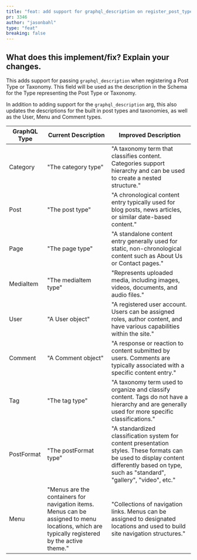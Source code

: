 ```yaml
---
title: "feat: add support for graphql_description on register_post_type and register_taxonomy"
pr: 3346
author: "jasonbahl"
type: "feat"
breaking: false
---
```


## What does this implement/fix? Explain your changes.

This adds support for passing `graphql_description` when registering a Post Type or Taxonomy. This field will be used as the description in the Schema for the Type representing the Post Type or Taxonomy. 

In addition to adding support for the `graphql_description` arg, this also updates the descriptions for the built in post types and taxonomies, as well as the User, Menu and Comment types. 

|GraphQL Type | Current Description | Improved Description |
|---------------|---------------------|----------------------|
| Category | "The category type" | "A taxonomy term that classifies content. Categories support hierarchy and can be used to create a nested structure." |
| Post | "The post type" | "A chronological content entry typically used for blog posts, news articles, or similar date-based content." |
| Page | "The page type" | "A standalone content entry generally used for static, non-chronological content such as About Us or Contact pages." |
| MediaItem | "The mediaItem type" | "Represents uploaded media, including images, videos, documents, and audio files." |
| User | "A User object" | "A registered user account. Users can be assigned roles, author content, and have various capabilities within the site." |
| Comment | "A Comment object" | "A response or reaction to content submitted by users. Comments are typically associated with a specific content entry." |
| Tag | "The tag type" | "A taxonomy term used to organize and classify content. Tags do not have a hierarchy and are generally used for more specific classifications." |
| PostFormat | "The postFormat type" | "A standardized classification system for content presentation styles. These formats can be used to display content differently based on type, such as "standard", "gallery", "video", etc." |
| Menu | "Menus are the containers for navigation items. Menus can be assigned to menu locations, which are typically registered by the active theme." | "Collections of navigation links. Menus can be assigned to designated locations and used to build site navigation structures." |
